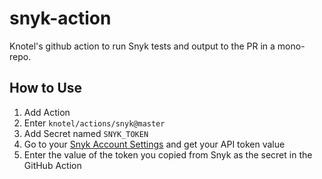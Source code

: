 # snyk-action
Knotel's github action to run Snyk tests and output to the PR in a mono-repo.

## How to Use

1. Add Action
2. Enter `knotel/actions/snyk@master`
3. Add Secret named `SNYK_TOKEN`
4. Go to your [Snyk Account Settings](https://app.snyk.io/account) and get your API token value
5. Enter the value of the token you copied from Snyk as the secret in the GitHub Action
